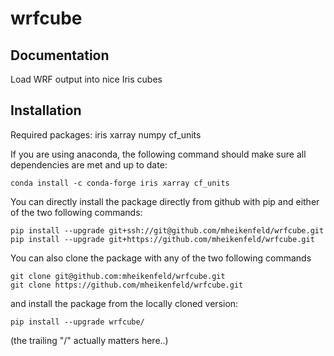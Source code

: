 wrfcube
======

Documentation
-------------

Load WRF output into nice Iris cubes

Installation
------------

Required packages: iris xarray numpy cf_units

If you are using anaconda, the following command should make sure all dependencies are met and up to date:
```
conda install -c conda-forge iris xarray cf_units
```

You can directly install the package directly from github with pip and either of the two following commands:
```
pip install --upgrade git+ssh://git@github.com/mheikenfeld/wrfcube.git
pip install --upgrade git+https://github.com/mheikenfeld/wrfcube.git
```

You can also clone the package with any of the two following commands
```
git clone git@github.com:mheikenfeld/wrfcube.git 
git clone https://github.com/mheikenfeld/wrfcube.git
```

and install the package from the locally cloned version:
```
pip install --upgrade wrfcube/
```
(the trailing "/" actually matters here..)
